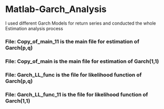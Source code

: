 # Matlab-Garch_Analysis
I used different Garch Models for return series and conducted the whole Estimation analysis process
### File: Copy_of_main_11 is the main file for estimation of Garch(p,q)
### File: Copy_of_main is the main file for estimation of Garch(1,1)
### File: Garch_LL_func is the file for likelihood function of Garch(p,q)
### File: Garch_LL_func_11 is the file for likelihood function of Garch(1,1)
